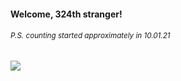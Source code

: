 #### Welcome, 324th stranger!

###### <sup>P.S. counting started approximately in 10.01.21</sup>

<img src="https://kraftwerk28.pp.ua/vcnt.png"></img>
